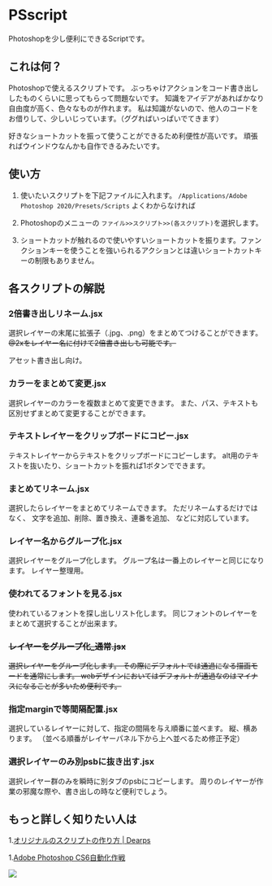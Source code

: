PSscript
===
Photoshopを少し便利にできるScriptです。

これは何？
---

Photoshopで使えるスクリプトです。
ぶっちゃけアクションをコード書き出ししたものくらいに思ってもらって問題ないです。
知識をアイデアがあればかなり自由度が高く、色々なものが作れます。
私は知識がないので、他人のコードをお借りして、少しいじっています。（ググればいっぱいでてきます）

好きなショートカットを振って使うことができるため利便性が高いです。
頑張ればウインドウなんかも自作できるみたいです。


使い方
---
1. 使いたいスクリプトを下記ファイルに入れます。
``/Applications/Adobe Photoshop 2020/Presets/Scripts``
よくわからなければ

1. Photoshopのメニューの
``ファイル>>スクリプト>>(各スクリプト)``を選択します。

1. ショートカットが触れるので使いやすいショートカットを振ります。ファンクションキーを使うことを強いられるアクションとは違いショートカットキーの制限もありません。

各スクリプトの解説
---
### 2倍書き出しリネーム.jsx
選択レイヤーの末尾に拡張子（.jpg、.png）をまとめてつけることができます。
~~@2xをレイヤー名に付けて2倍書き出しも可能です。~~

アセット書き出し向け。

### カラーをまとめて変更.jsx
選択レイヤーのカラーを複数まとめて変更できます。
また、パス、テキストも区別せずまとめて変更することができます。

### テキストレイヤーをクリップボードにコピー.jsx
テキストレイヤーからテキストをクリップボードにコピーします。
alt用のテキストを抜いたり、ショートカットを振れば1ボタンでできます。

### まとめてリネーム.jsx
選択したらレイヤーをまとめてリネームできます。
ただリネームするだけではなく、
文字を追加、削除、置き換え、連番を追加、
などに対応しています。

### レイヤー名からグループ化.jsx
選択レイヤーをグループ化します。
グループ名は一番上のレイヤーと同じになります。
レイヤー整理用。

### 使われてるフォントを見る.jsx
使われているフォントを探し出しリスト化します。
同じフォントのレイヤーをまとめて選択することが出来ます。

### ~~レイヤーをグループ化_通常.jsx~~
~~選択レイヤーをグループ化します。
その際にデフォルトでは通過になる描画モードを通常にします。
webデザインにおいてはデフォルトが通過なのはマイナスになることが多いため便利です。~~

### 指定marginで等間隔配置.jsx
選択しているレイヤーに対して、指定の間隔を与え順番に並べます。
縦、横あります。
（並べる順番がレイヤーパネル下から上へ並べるため修正予定）

### 選択レイヤーのみ別psbに抜き出す.jsx
選択レイヤー群のみを瞬時に別タブのpsbにコピーします。
周りのレイヤーが作業の邪魔な際や、書き出しの時など便利でしょう。


もっと詳しく知りたい人は
---
1.[オリジナルのスクリプトの作り方 | Dearps](http://dearps.lovwar.com/2016/01/19/script-2/)

1.[Adobe Photoshop CS6自動化作戦]( http://www.openspc2.org/book/PhotoshopCS6/)

![](https://img.yakkun.com/poke/icon960/n200.png)

